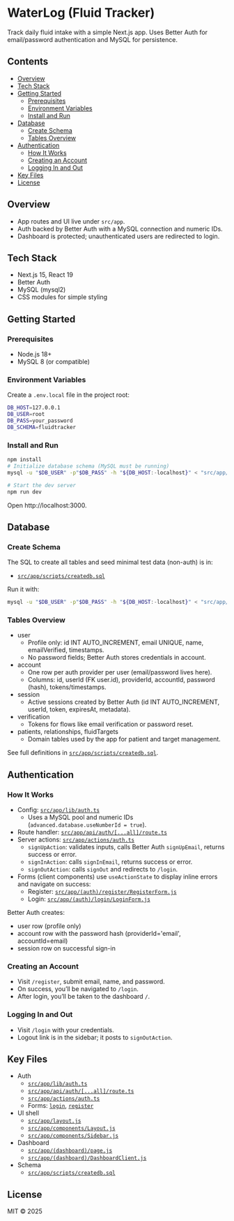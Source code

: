 # WaterLog (Fluid Tracker)

Track daily fluid intake with a simple Next.js app. Uses Better Auth for email/password authentication and MySQL for persistence.

## Contents

- [Overview](#overview)
- [Tech Stack](#tech-stack)
- [Getting Started](#getting-started)
  - [Prerequisites](#prerequisites)
  - [Environment Variables](#environment-variables)
  - [Install and Run](#install-and-run)
- [Database](#database)
  - [Create Schema](#create-schema)
  - [Tables Overview](#tables-overview)
- [Authentication](#authentication)
  - [How It Works](#how-it-works)
  - [Creating an Account](#creating-an-account)
  - [Logging In and Out](#logging-in-and-out)
- [Key Files](#key-files)
- [License](#license)

## Overview

- App routes and UI live under `src/app`.
- Auth backed by Better Auth with a MySQL connection and numeric IDs.
- Dashboard is protected; unauthenticated users are redirected to login.

## Tech Stack

- Next.js 15, React 19
- Better Auth
- MySQL (mysql2)
- CSS modules for simple styling

## Getting Started

### Prerequisites

- Node.js 18+
- MySQL 8 (or compatible)

### Environment Variables

Create a `.env.local` file in the project root:

```bash
DB_HOST=127.0.0.1
DB_USER=root
DB_PASS=your_password
DB_SCHEMA=fluidtracker
```

### Install and Run

```bash
npm install
# Initialize database schema (MySQL must be running)
mysql -u "$DB_USER" -p"$DB_PASS" -h "${DB_HOST:-localhost}" < "src/app/scripts/createdb.sql"

# Start the dev server
npm run dev
```

Open http://localhost:3000.

## Database

### Create Schema

The SQL to create all tables and seed minimal test data (non-auth) is in:

- [`src/app/scripts/createdb.sql`](src/app/scripts/createdb.sql)

Run it with:

```bash
mysql -u "$DB_USER" -p"$DB_PASS" -h "${DB_HOST:-localhost}" < "src/app/scripts/createdb.sql"
```

### Tables Overview

- user
  - Profile only: id INT AUTO_INCREMENT, email UNIQUE, name, emailVerified, timestamps.
  - No password fields; Better Auth stores credentials in account.
- account
  - One row per auth provider per user (email/password lives here).
  - Columns: id, userId (FK user.id), providerId, accountId, password (hash), tokens/timestamps.
- session
  - Active sessions created by Better Auth (id INT AUTO_INCREMENT, userId, token, expiresAt, metadata).
- verification
  - Tokens for flows like email verification or password reset.
- patients, relationships, fluidTargets
  - Domain tables used by the app for patient and target management.

See full definitions in [`src/app/scripts/createdb.sql`](src/app/scripts/createdb.sql).

## Authentication

### How It Works

- Config: [`src/app/lib/auth.ts`](src/app/lib/auth.ts)
  - Uses a MySQL pool and numeric IDs (`advanced.database.useNumberId = true`).
- Route handler: [`src/app/api/auth/[...all]/route.ts`](src/app/api/auth/%5B...all%5D/route.ts)
- Server actions: [`src/app/actions/auth.ts`](src/app/actions/auth.ts)
  - `signUpAction`: validates inputs, calls Better Auth `signUpEmail`, returns success or error.
  - `signInAction`: calls `signInEmail`, returns success or error.
  - `signOutAction`: calls `signOut` and redirects to `/login`.
- Forms (client components) use `useActionState` to display inline errors and navigate on success:
  - Register: [`src/app/(auth)/register/RegisterForm.js`](<src/app/(auth)/register/RegisterForm.js>)
  - Login: [`src/app/(auth)/login/LoginForm.js`](<src/app/(auth)/login/LoginForm.js>)

Better Auth creates:

- user row (profile only)
- account row with the password hash (providerId='email', accountId=email)
- session row on successful sign-in

### Creating an Account

- Visit `/register`, submit email, name, and password.
- On success, you’ll be navigated to `/login`.
- After login, you’ll be taken to the dashboard `/`.

### Logging In and Out

- Visit `/login` with your credentials.
- Logout link is in the sidebar; it posts to `signOutAction`.

## Key Files

- Auth
  - [`src/app/lib/auth.ts`](src/app/lib/auth.ts)
  - [`src/app/api/auth/[...all]/route.ts`](src/app/api/auth/%5B...all%5D/route.ts)
  - [`src/app/actions/auth.ts`](src/app/actions/auth.ts)
  - Forms: [`login`](<src/app/(auth)/login/LoginForm.js>), [`register`](<src/app/(auth)/register/RegisterForm.js>)
- UI shell
  - [`src/app/layout.js`](src/app/layout.js)
  - [`src/app/components/Layout.js`](src/app/components/Layout.js)
  - [`src/app/components/Sidebar.js`](src/app/components/Sidebar.js)
- Dashboard
  - [`src/app/(dashboard)/page.js`](<src/app/(dashboard)/page.js>)
  - [`src/app/(dashboard)/DashboardClient.js`](<src/app/(dashboard)/DashboardClient.js>)
- Schema
  - [`src/app/scripts/createdb.sql`](src/app/scripts/createdb.sql)

## License

MIT © 2025

